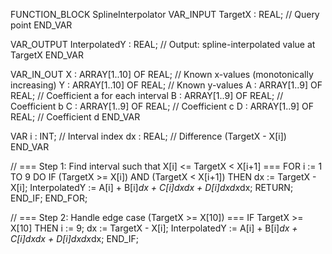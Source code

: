 FUNCTION_BLOCK SplineInterpolator
VAR_INPUT
    TargetX : REAL; // Query point
END_VAR

VAR_OUTPUT
    InterpolatedY : REAL; // Output: spline-interpolated value at TargetX
END_VAR

VAR_IN_OUT
    X : ARRAY[1..10] OF REAL; // Known x-values (monotonically increasing)
    Y : ARRAY[1..10] OF REAL; // Known y-values
    A : ARRAY[1..9] OF REAL;  // Coefficient a for each interval
    B : ARRAY[1..9] OF REAL;  // Coefficient b
    C : ARRAY[1..9] OF REAL;  // Coefficient c
    D : ARRAY[1..9] OF REAL;  // Coefficient d
END_VAR

VAR
    i : INT;   // Interval index
    dx : REAL; // Difference (TargetX - X[i])
END_VAR

// === Step 1: Find interval such that X[i] <= TargetX < X[i+1] ===
FOR i := 1 TO 9 DO
    IF (TargetX >= X[i]) AND (TargetX < X[i+1]) THEN
        dx := TargetX - X[i];
        InterpolatedY := A[i] + B[i]*dx + C[i]*dx*dx + D[i]*dx*dx*dx;
        RETURN;
    END_IF;
END_FOR;

// === Step 2: Handle edge case (TargetX >= X[10]) ===
IF TargetX >= X[10] THEN
    i := 9;
    dx := TargetX - X[i];
    InterpolatedY := A[i] + B[i]*dx + C[i]*dx*dx + D[i]*dx*dx*dx;
END_IF;
